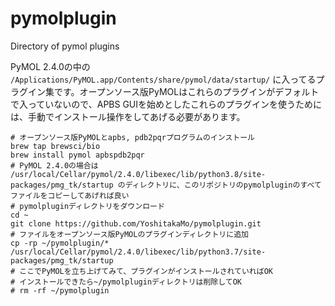 # pymolplugin
Directory of pymol plugins

PyMOL 2.4.0の中の `/Applications/PyMOL.app/Contents/share/pymol/data/startup/` に入ってるプラグイン集です。オープンソース版PyMOLはこれらのプラグインがデフォルトで入っていないので、APBS GUIを始めとしたこれらのプラグインを使うためには、手動でインストール操作をしてあげる必要があります。

```
# オープンソース版PyMOLとapbs, pdb2pqrプログラムのインストール
brew tap brewsci/bio
brew install pymol apbspdb2pqr
# PyMOL 2.4.0の場合は /usr/local/Cellar/pymol/2.4.0/libexec/lib/python3.8/site-packages/pmg_tk/startup のディレクトリに、このリポジトリのpymolpluginのすべてファイルをコピーしてあげれば良い
# pymolpluginディレクトリをダウンロード
cd ~
git clone https://github.com/YoshitakaMo/pymolplugin.git
# ファイルをオープンソース版PyMOLのプラグインディレクトリに追加
cp -rp ~/pymolplugin/* /usr/local/Cellar/pymol/2.4.0/libexec/lib/python3.7/site-packages/pmg_tk/startup
# ここでPyMOLを立ち上げてみて、プラグインがインストールされていればOK
# インストールできたら~/pymolpluginディレクトリは削除してOK
# rm -rf ~/pymolplugin
```